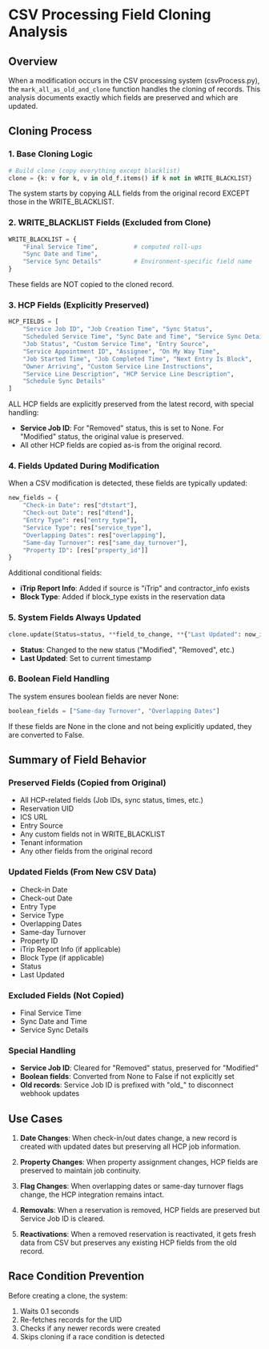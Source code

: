 # CSV Processing Field Cloning Analysis

## Overview
When a modification occurs in the CSV processing system (csvProcess.py), the `mark_all_as_old_and_clone` function handles the cloning of records. This analysis documents exactly which fields are preserved and which are updated.

## Cloning Process

### 1. Base Cloning Logic
```python
# Build clone (copy everything except blacklist)
clone = {k: v for k, v in old_f.items() if k not in WRITE_BLACKLIST}
```

The system starts by copying ALL fields from the original record EXCEPT those in the WRITE_BLACKLIST.

### 2. WRITE_BLACKLIST Fields (Excluded from Clone)
```python
WRITE_BLACKLIST = {
    "Final Service Time",          # computed roll-ups
    "Sync Date and Time",
    "Service Sync Details"         # Environment-specific field name
}
```

These fields are NOT copied to the cloned record.

### 3. HCP Fields (Explicitly Preserved)
```python
HCP_FIELDS = [
    "Service Job ID", "Job Creation Time", "Sync Status",
    "Scheduled Service Time", "Sync Date and Time", "Service Sync Details",
    "Job Status", "Custom Service Time", "Entry Source",
    "Service Appointment ID", "Assignee", "On My Way Time",
    "Job Started Time", "Job Completed Time", "Next Entry Is Block",
    "Owner Arriving", "Custom Service Line Instructions",
    "Service Line Description", "HCP Service Line Description",
    "Schedule Sync Details"
]
```

ALL HCP fields are explicitly preserved from the latest record, with special handling:
- **Service Job ID**: For "Removed" status, this is set to None. For "Modified" status, the original value is preserved.
- All other HCP fields are copied as-is from the original record.

### 4. Fields Updated During Modification

When a CSV modification is detected, these fields are typically updated:

```python
new_fields = {
    "Check-in Date": res["dtstart"],
    "Check-out Date": res["dtend"],
    "Entry Type": res["entry_type"],
    "Service Type": res["service_type"],
    "Overlapping Dates": res["overlapping"],
    "Same-day Turnover": res["same_day_turnover"],
    "Property ID": [res["property_id"]]
}
```

Additional conditional fields:
- **iTrip Report Info**: Added if source is "iTrip" and contractor_info exists
- **Block Type**: Added if block_type exists in the reservation data

### 5. System Fields Always Updated
```python
clone.update(Status=status, **field_to_change, **{"Last Updated": now_iso})
```

- **Status**: Changed to the new status ("Modified", "Removed", etc.)
- **Last Updated**: Set to current timestamp

### 6. Boolean Field Handling
The system ensures boolean fields are never None:
```python
boolean_fields = ["Same-day Turnover", "Overlapping Dates"]
```
If these fields are None in the clone and not being explicitly updated, they are converted to False.

## Summary of Field Behavior

### Preserved Fields (Copied from Original)
- All HCP-related fields (Job IDs, sync status, times, etc.)
- Reservation UID
- ICS URL
- Entry Source
- Any custom fields not in WRITE_BLACKLIST
- Tenant information
- Any other fields from the original record

### Updated Fields (From New CSV Data)
- Check-in Date
- Check-out Date
- Entry Type
- Service Type
- Overlapping Dates
- Same-day Turnover
- Property ID
- iTrip Report Info (if applicable)
- Block Type (if applicable)
- Status
- Last Updated

### Excluded Fields (Not Copied)
- Final Service Time
- Sync Date and Time
- Service Sync Details

### Special Handling
- **Service Job ID**: Cleared for "Removed" status, preserved for "Modified"
- **Boolean fields**: Converted from None to False if not explicitly set
- **Old records**: Service Job ID is prefixed with "old_" to disconnect webhook updates

## Use Cases

1. **Date Changes**: When check-in/out dates change, a new record is created with updated dates but preserving all HCP job information.

2. **Property Changes**: When property assignment changes, HCP fields are preserved to maintain job continuity.

3. **Flag Changes**: When overlapping dates or same-day turnover flags change, the HCP integration remains intact.

4. **Removals**: When a reservation is removed, HCP fields are preserved but Service Job ID is cleared.

5. **Reactivations**: When a removed reservation is reactivated, it gets fresh data from CSV but preserves any existing HCP fields from the old record.

## Race Condition Prevention
Before creating a clone, the system:
1. Waits 0.1 seconds
2. Re-fetches records for the UID
3. Checks if any newer records were created
4. Skips cloning if a race condition is detected